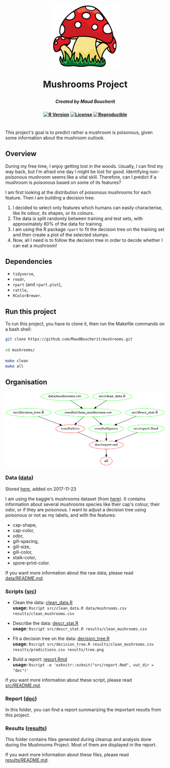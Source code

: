 <h1 align="center">
  <br>

![](data/mushrooms.png)

Mushrooms Project
<br>
</h1>

<h5 align="center"><a>
Created by Maud Boucherit
</a></h5>

<h4 align="center"><a>

[![R Version](https://img.shields.io/badge/R%20Version-%3E%3D%203.4-ff0000.svg)](https://cran.r-project.org/) 
[![License](https://img.shields.io/badge/license-MIT-ffe066.svg)](LICENSE.md) 
[![Reproducible](https://img.shields.io/badge/Reproductibility-Makefile-00b33c.svg)](Makefile)

</a></h4>

<h1></h1>

This project's goal is to predict rather a mushroom is poisonous, given some information about the mushroom outlook.

## Overview

During my free time, I enjoy getting lost in the woods. Usually, I can find my way back, but I'm afraid one day I might be lost for good. Identifying non-poisonous mushroom seems like a vital skill. Therefore, can I predict if a mushroom is poisonous based on some of its features?    

I am first looking at the distribution of poisonous mushrooms for each feature. Then I am building a decision tree.   
1. I decided to select only features which humans can easily characterise, like its odour, its shapes, or its colours.   
2. The data is split randomly between training and test sets, with approximately 80% of the data for training.   
3. I am using the R package `rpart` to fit the decision tree on the training set and then create a plot of the selected stumps.   
4. Now, all I need is to follow the decision tree in order to decide whether I can eat a mushroom!

## Dependencies
- `tidyverse`,
- `readr`,
- `rpart` (and `rpart.plot`),
- `rattle`,
- `RColorBrewer`.

## Run this project

To run this project, you have to clone it, then run the Makefile commands on a bash shell:
```bash
git clone https://github.com/MaudBoucherit/mushrooms.git

cd mushrooms/

make clean
make all
```

## Organisation

![](Makefile.png)  

### Data ([data](data/))

Stored [here](data/mushrooms.csv), added on 2017-11-23   

I am using the kaggle's mushrooms dataset (from [here](https://www.kaggle.com/uciml/mushroom-classification)). It contains information about several mushrooms species like their cap's colour, their odor, or if they are poisonous. I want to adjust a decision tree using poisonous or not as my labels, and with the features:   
- cap-shape,  
- cap-color,  
- odor,  
- gill-spacing,  
- gill-size,  
- gill-color,  
- stalk-color,  
- spore-print-color.   

If you want more information about the raw data, please read [data/README.md](data/README.md).

### Scripts ([src](src/))

- Clean the data: [clean_data.R](src/clean_data.R)    
**usage:** `Rscript src/clean_data.R data/mushrooms.csv results/clean_mushrooms.csv`   

- Describe the data: [descr_stat.R](src/descr_stat.R)    
**usage:** `Rscript src/descr_stat.R results/clean_mushrooms.csv`   

- Fit a decision tree on the data: [decision_tree.R](src/decision_tree.R)    
**usage:** `Rscript src/decision_tree.R results/clean_mushrooms.csv results/predictions.csv results/tree.png`   

- Build a report: [report.Rmd](report.Rmd)    
**usage:** `Rscript -e 'ezknitr::ezknit("src/report.Rmd", out_dir = "doc")'`   

If you want more information about these script, please read [src/README.md](src/README.md).

### Report ([doc](doc/))

In this folder, you can find a report summarizing the important results from this project.

### Results ([results](results/))

This folder contains files generated during cleanup and analysis done during the Mushrooms Project. Most of them are displayed in the report.   

If you want more information about these files, please read [results/README.md](results/README.md).
